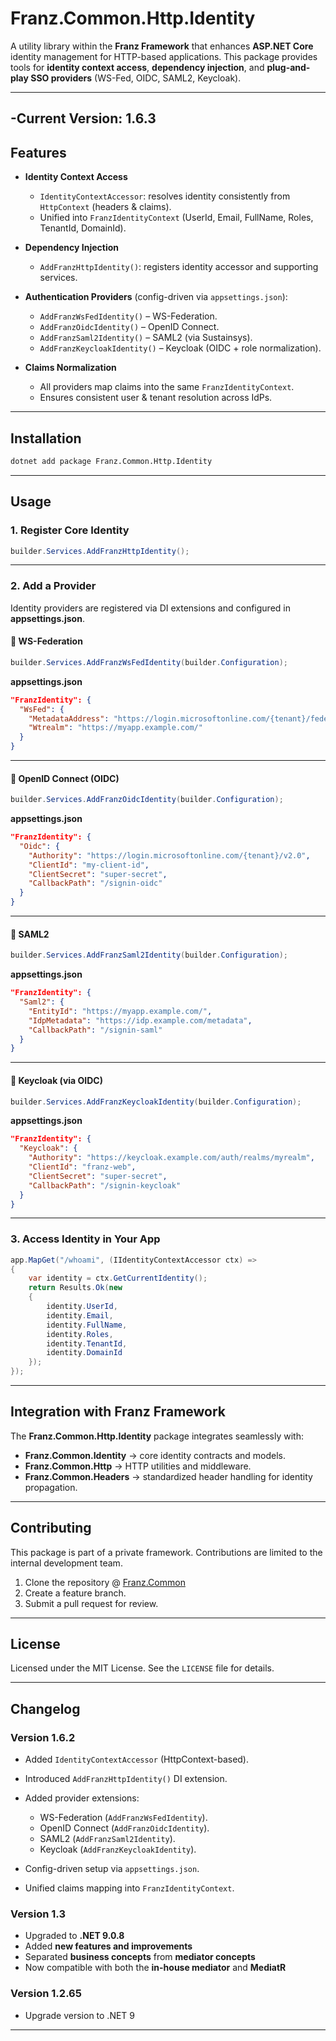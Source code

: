 ﻿# **Franz.Common.Http.Identity**

A utility library within the **Franz Framework** that enhances **ASP.NET Core** identity management for HTTP-based applications.
This package provides tools for **identity context access**, **dependency injection**, and **plug-and-play SSO providers** (WS-Fed, OIDC, SAML2, Keycloak).

---
-**Current Version**: 1.6.3
---
## **Features**

* **Identity Context Access**

  * `IdentityContextAccessor`: resolves identity consistently from `HttpContext` (headers & claims).
  * Unified into `FranzIdentityContext` (UserId, Email, FullName, Roles, TenantId, DomainId).

* **Dependency Injection**

  * `AddFranzHttpIdentity()`: registers identity accessor and supporting services.

* **Authentication Providers** (config-driven via `appsettings.json`):

  * `AddFranzWsFedIdentity()` – WS-Federation.
  * `AddFranzOidcIdentity()` – OpenID Connect.
  * `AddFranzSaml2Identity()` – SAML2 (via Sustainsys).
  * `AddFranzKeycloakIdentity()` – Keycloak (OIDC + role normalization).

* **Claims Normalization**

  * All providers map claims into the same `FranzIdentityContext`.
  * Ensures consistent user & tenant resolution across IdPs.

---

## **Installation**

```bash
dotnet add package Franz.Common.Http.Identity
```

---

## **Usage**

### 1. Register Core Identity

```csharp
builder.Services.AddFranzHttpIdentity();
```

---

### 2. Add a Provider

Identity providers are registered via DI extensions and configured in **appsettings.json**.

#### 🔹 WS-Federation

```csharp
builder.Services.AddFranzWsFedIdentity(builder.Configuration);
```

**appsettings.json**

```json
"FranzIdentity": {
  "WsFed": {
    "MetadataAddress": "https://login.microsoftonline.com/{tenant}/federationmetadata/2007-06/federationmetadata.xml",
    "Wtrealm": "https://myapp.example.com/"
  }
}
```

---

#### 🔹 OpenID Connect (OIDC)

```csharp
builder.Services.AddFranzOidcIdentity(builder.Configuration);
```

**appsettings.json**

```json
"FranzIdentity": {
  "Oidc": {
    "Authority": "https://login.microsoftonline.com/{tenant}/v2.0",
    "ClientId": "my-client-id",
    "ClientSecret": "super-secret",
    "CallbackPath": "/signin-oidc"
  }
}
```

---

#### 🔹 SAML2

```csharp
builder.Services.AddFranzSaml2Identity(builder.Configuration);
```

**appsettings.json**

```json
"FranzIdentity": {
  "Saml2": {
    "EntityId": "https://myapp.example.com/",
    "IdpMetadata": "https://idp.example.com/metadata",
    "CallbackPath": "/signin-saml"
  }
}
```

---

#### 🔹 Keycloak (via OIDC)

```csharp
builder.Services.AddFranzKeycloakIdentity(builder.Configuration);
```

**appsettings.json**

```json
"FranzIdentity": {
  "Keycloak": {
    "Authority": "https://keycloak.example.com/auth/realms/myrealm",
    "ClientId": "franz-web",
    "ClientSecret": "super-secret",
    "CallbackPath": "/signin-keycloak"
  }
}
```

---

### 3. Access Identity in Your App

```csharp
app.MapGet("/whoami", (IIdentityContextAccessor ctx) =>
{
    var identity = ctx.GetCurrentIdentity();
    return Results.Ok(new
    {
        identity.UserId,
        identity.Email,
        identity.FullName,
        identity.Roles,
        identity.TenantId,
        identity.DomainId
    });
});
```

---

## **Integration with Franz Framework**

The **Franz.Common.Http.Identity** package integrates seamlessly with:

* **Franz.Common.Identity** → core identity contracts and models.
* **Franz.Common.Http** → HTTP utilities and middleware.
* **Franz.Common.Headers** → standardized header handling for identity propagation.

---

## **Contributing**

This package is part of a private framework. Contributions are limited to the internal development team.

1. Clone the repository @ [Franz.Common](https://github.com/bestacio89/Franz.Common/)
2. Create a feature branch.
3. Submit a pull request for review.

---

## **License**

Licensed under the MIT License. See the `LICENSE` file for details.

---

## **Changelog**

### Version 1.6.2

* Added `IdentityContextAccessor` (HttpContext-based).
* Introduced `AddFranzHttpIdentity()` DI extension.
* Added provider extensions:

  * WS-Federation (`AddFranzWsFedIdentity`).
  * OpenID Connect (`AddFranzOidcIdentity`).
  * SAML2 (`AddFranzSaml2Identity`).
  * Keycloak (`AddFranzKeycloakIdentity`).
* Config-driven setup via `appsettings.json`.
* Unified claims mapping into `FranzIdentityContext`.



### Version 1.3

* Upgraded to **.NET 9.0.8**
* Added **new features and improvements**
* Separated **business concepts** from **mediator concepts**
* Now compatible with both the **in-house mediator** and **MediatR**

### Version 1.2.65

* Upgrade version to .NET 9

---


